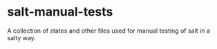 # salt-manual-tests
A collection of states and other files used for manual testing of salt in a salty way.
